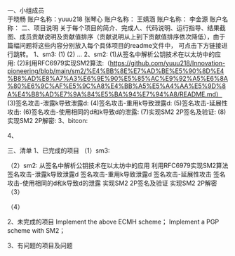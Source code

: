 一、小组成员  
于晓畅  账户名称：yuuu218
张琴心  账户名称：
王婧涵  账户名称：
李金源  账户名称：
二、项目说明
关于每个项目的简介、完成人、代码说明、运行指导、结果截图、成员贡献说明及贡献值排序（贡献说明从上到下贡献值排序依次降低），由于篇幅问题将这些内容分别放入每个具体项目的readme文件中，
可点击下方链接进行跳转。
1、sm3:
(1)
(2)
...
2、sm2:
(1)从签名中解析公钥技术在以太坊中的应用:
(2)利用RFC6979实现SM2算法:（https://github.com/yuuu218/Innovation-pioneering/blob/main/sm2/%E4%BB%8E%E7%AD%BE%E5%90%8D%E4%B8%AD%E8%A7%A3%E6%9E%90%E5%85%AC%E9%92%A5%E6%8A%80%E6%9C%AF%E5%9C%A8%E4%BB%A5%E5%A4%AA%E5%9D%8A%E4%B8%AD%E7%9A%84%E5%BA%94%E7%94%A8/README.md）
(3)签名攻击-泄露k导致泄露d:
(4)签名攻击-重用k导致泄露d:
(5)签名攻击-延展性攻击:
(6)签名攻击-使用相同的d和k导致d的泄露:
(7)实现SM2 2P签名及验证:
(8)实现SM2 2P解密:
3、bitcon:


4、

三、清单
1、已完成的项目
（1）sm3:

（2）sm2:
从签名中解析公钥技术在以太坊中的应用
利用RFC6979实现SM2算法
签名攻击-泄露k导致泄露d
签名攻击-重用k导致泄露d
签名攻击-延展性攻击
签名攻击-使用相同的d和k导致d的泄露
实现SM2 2P签名及验证
实现SM2 2P解密
（3）

（4）

2、未完成的项目
Implement the above ECMH scheme；
Implement a PGP scheme with SM2；


3、有问题的项目及问题
